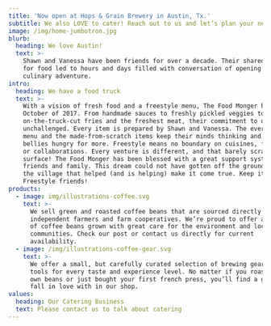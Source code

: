 ```yaml
---
title: 'Now open at Hops & Grain Brewery in Austin, Tx.'
subtitle: We also LOVE to cater! Reach out to us and let’s plan your next event
image: /img/home-jumbotron.jpg
blurb:
  heading: We love Austin!
  text: >-
    Shawn and Vanessa have been friends for over a decade. Their shared passion
    for food led to hours and days filled with conversation of opening their own
    culinary adventure.
intro:
  heading: We have a food truck
  text: >-
    With a vision of fresh food and a freestyle menu, The Food Monger hatched in
    October of 2017. From handmade sauces to freshly pickled veggies to
    on-the-truck-cut fries and the freshest meat, their commitment to quality is
    unchallenged. Every item is prepared by Shawn and Vanessa. The ever-changing
    menu and the made-from-scratch items keep their minds thinking and your
    bellies hungry for more. Freestyle means no boundary on cuisines, flavors,
    or collaborations. Every venture is different, and that barely scratches the
    surface! The Food Monger has been blessed with a great support system of
    friends and family. This dream could not have gotten off the ground without
    the village that helped (and is helping) make it come true. Keep it Fresh &
    Freestyle friends!
products:
  - image: img/illustrations-coffee.svg
    text: >-
      We sell green and roasted coffee beans that are sourced directly from
      independent farmers and farm cooperatives. We’re proud to offer a variety
      of coffee beans grown with great care for the environment and local
      communities. Check our post or contact us directly for current
      availability.
  - image: /img/illustrations-coffee-gear.svg
    text: >-
      We offer a small, but carefully curated selection of brewing gear and
      tools for every taste and experience level. No matter if you roast your
      own beans or just bought your first french press, you’ll find a gadget to
      fall in love with in our shop.
values:
  heading: Our Catering Business
  text: Please contact us to talk about catering
---
```


